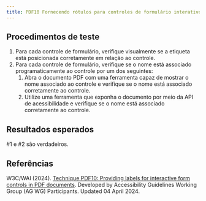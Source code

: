 ```yaml
---
title: PDF10 Fornecendo rótulos para controles de formulário interativos em documentos PDF
---
```


## Procedimentos de teste

1. Para cada controle de formulário, verifique visualmente se a etiqueta está posicionada corretamente em relação ao controle.
2. Para cada controle de formulário, verifique se o nome está associado programaticamente ao controle por um dos seguintes:
    1. Abra o documento PDF com uma ferramenta capaz de mostrar o nome associado ao controle e verifique se o nome está associado corretamente ao controle.
    2. Utilize uma ferramenta que exponha o documento por meio da API de acessibilidade e verifique se o nome está associado corretamente ao controle.

## Resultados esperados
#1 e #2 são verdadeiros.

## Referências

W3C/WAI (2024). [Technique PDF10: Providing labels for interactive form controls in PDF documents](https://www.w3.org/WAI/WCAG21/Techniques/pdf/PDF10). Developed by Accessibility Guidelines Working Group (AG WG) Participants. Updated 04 April 2024.